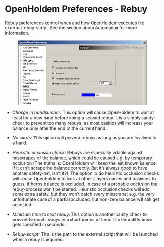 # OpenHoldem Preferences - Rebuy

Rebuy preferences control when and how OpenHoldem executes the external
rebuy-script. See the section about Automation for more information.

<figure>
<img src="images/openholdem/preferences/preferences_rebuy.jpg" />
</figure>

- *Change in handnumber:* This option will cause OpenHoldem to wait at
  least for a new hand before doing a second rebuy. It is a simply
  sanity-check to prevent too many rebuys, as most casinos will increase
  your balance only after the end of the current hand.

- *No cards:* This option will prevent rebuys as long as you are
  involved in a hand.

- *Heuristic occlusion check:* Rebuys are especially volatile against
  misscrapes of the balance, which could be caused e.g. by temporary
  occlusion (The truths is: OpenHoldem will keep the last known balance,
  if it can’t scrape the balance correctly. But it’s always good to have
  another safety-net, isn’t it?). The option to do heuristic occlusion
  checks will cause OpenHoldem to look at other players names and
  balances to guess, if heros balance is occluded. In case of a probable
  occlusion the rebuy-process won’t be started. Heuristic occlusion
  checks will add some extra safety, but they won’t catch every
  misscrape; e.g. the very unfortunate case of a partial occluded, but
  non-zero balance will still get accepted.

- *Minimum time to next rebuy:* This option is another sanity check to
  prevent to much rebuys in a short period of time. The time difference
  gets specified in seconds.

- *Rebuy-script:* This is the path to the external script that will be
  launched when a rebuy is required.
